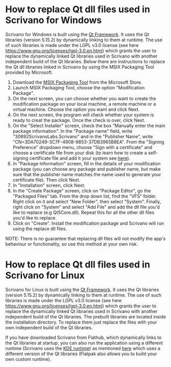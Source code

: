 # How to replace Qt dll files used in Scrivano for Windows
Scrivano for Windows is built using the [Qt Framework](https://qt.io). It uses the Qt libraries (version 5.15.2) by dynamically linking to them at runtime. The use of such libraries is made under the LGPL v3.0 license (see here https://www.gnu.org/licenses/lgpl-3.0.en.html) which grants the user to replace the dynamically linked Qt libraries used in Scrivano with another independent build of the Qt libraries. Below there are instructions to replace the Qt dll libraries linked in Scrivano by using the MSIX Packaging Tool provided by Microsoft.

1. Download the <a href="https://www.microsoft.com/en-gb/p/msix-packaging-tool/9n5lw3jbcxkf">MSIX Packaging Tool</a> from the Microsoft Store.
2. Launch MSIX Packaging Tool, choose the option "Modification Package".
3. On the next screen, you can choose whether you want to create the modification package on your local machine, a remote machine or a virtual machine. Choose the option you want and click Next.
4. On the next screen, the program will check whether your system is ready to creat the package. Once the check is over, click Next.
5. On the "Select Installer" screen, check the box "Manually enter the main package information". In the "Package name" field, write "30692ScrivanoLabs.Scrivano" and in the "Publisher Name", write "CN=3DA70249-3C7F-4908-9853-37DB3965B8EA". From the "Signing Preference" dropdown menu, choose "Sign with a certificate" and choose a certificate file from your disk (to learn how to create a self-signing certificate file and add it your system see <a href="https://docs.microsoft.com/en-us/powershell/module/pki/new-selfsignedcertificate?view=windowsserver2022-ps">here</a>).
6. In "Package Information" screen, fill in the details of your modification package (you can choose any package and publisher name, but make sure that the publisher name matches the name used to generate your certificate file). Then click Next.
7. In "Installation" screen, click Next.
8. In the "Create Package" screen, click on "Package Editor", go the "Packaged Files" tab. From the drop down list, find the "VFS" folder. Right click on it and select "New Folder", then select "System". Finally, right click on "System" and select "Add File" and add the dll file you'd like to replace (e.g Qt5Core.dll). Repeat this for all the other dll files you'd like to replace.
9. Click on "Create". Install the modification package and Scrivano will run using the replace dll files.

NOTE: There is no guarantee that replacing dll files will not modify the app's behaviour or functionality, so use this method at your own risk. 

# How to replace Qt dll files used in Scrivano for Linux
Scrivano for Linux is built using the [Qt Framework](https://qt.io). It uses the Qt libraries (version 5.15.2) by dynamically linking to them at runtime. The use of such libraries is made under the LGPL v3.0 license (see here https://www.gnu.org/licenses/lgpl-3.0.en.html) which grants the user to replace the dynamically linked Qt libraries used in Scrivano with another independent build of the Qt libraries. The prebuilt libraries are located inside the installation directory. To replace them just replace the files with your own independent build of the Qt libraries.

If you have downloaded Scrivano from Flathub, which dynamically links to the Qt libraries at startup, you can also run the application using a different runtime (Scrivano uses the [KDE runtime](https://github.com/KDE/flatpak-kde-runtime)) as mentioned [here](https://docs.flatpak.org/en/latest/tips-and-tricks.html) which uses a different version of the Qt libraries (Flatpak also allows you to build your own custom runtime).
